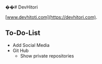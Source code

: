 ��#   D e v H i t o r i

[www.devhitoti.com](https://devhitori.com).

## To-Do-List

- Add Social Media
- Git Hub
  - Show private repositories
